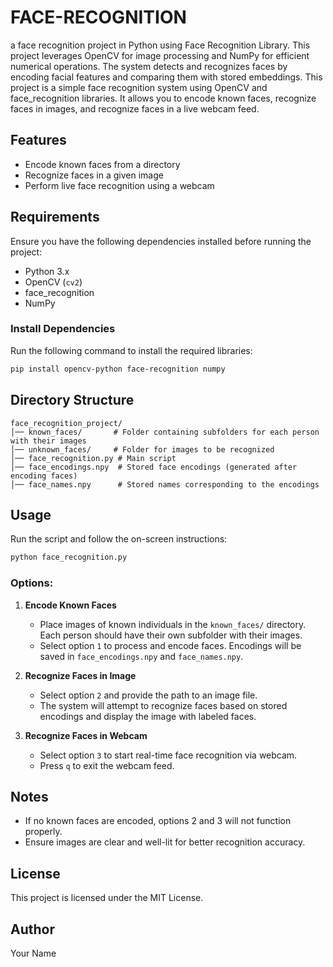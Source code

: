 # FACE-RECOGNITION
a face recognition project in Python using Face Recognition Library. This project leverages  OpenCV for image processing and NumPy for efficient numerical operations. The system detects and  recognizes faces by encoding facial features and comparing them with stored embeddings. 
This project is a simple face recognition system using OpenCV and face_recognition libraries. It allows you to encode known faces, recognize faces in images, and recognize faces in a live webcam feed.

## Features
- Encode known faces from a directory
- Recognize faces in a given image
- Perform live face recognition using a webcam

## Requirements
Ensure you have the following dependencies installed before running the project:

- Python 3.x
- OpenCV (`cv2`)
- face_recognition
- NumPy

### Install Dependencies
Run the following command to install the required libraries:
```sh
pip install opencv-python face-recognition numpy
```

## Directory Structure
```
face_recognition_project/
│── known_faces/       # Folder containing subfolders for each person with their images
│── unknown_faces/     # Folder for images to be recognized
│── face_recognition.py # Main script
│── face_encodings.npy  # Stored face encodings (generated after encoding faces)
│── face_names.npy      # Stored names corresponding to the encodings
```

## Usage
Run the script and follow the on-screen instructions:

```sh
python face_recognition.py
```

### Options:
1. **Encode Known Faces**
   - Place images of known individuals in the `known_faces/` directory. Each person should have their own subfolder with their images.
   - Select option `1` to process and encode faces. Encodings will be saved in `face_encodings.npy` and `face_names.npy`.

2. **Recognize Faces in Image**
   - Select option `2` and provide the path to an image file.
   - The system will attempt to recognize faces based on stored encodings and display the image with labeled faces.

3. **Recognize Faces in Webcam**
   - Select option `3` to start real-time face recognition via webcam.
   - Press `q` to exit the webcam feed.

## Notes
- If no known faces are encoded, options 2 and 3 will not function properly.
- Ensure images are clear and well-lit for better recognition accuracy.

## License
This project is licensed under the MIT License.

## Author
Your Name

